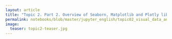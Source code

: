 ```yaml
---
layout: article
title: "Topic 2. Part 2. Overview of Seaborn, Matplotlib and Plotly libraries"
permalink: notebooks/blob/master/jupyter_english/topic02_visual_data_analysis/topic2_additional_seaborn_matplotlib_plotly.ipynb?flush_cache=true
image:
  teaser: topic2-teaser.jpg
---
```



